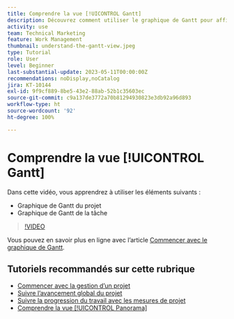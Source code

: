 ```yaml
---
title: Comprendre la vue [!UICONTROL Gantt]
description: Découvrez comment utiliser le graphique de Gantt pour afficher rapidement une vue d’ensemble très détaillée de vos tâches et projets.
activity: use
team: Technical Marketing
feature: Work Management
thumbnail: understand-the-gantt-view.jpeg
type: Tutorial
role: User
level: Beginner
last-substantial-update: 2023-05-11T00:00:00Z
recommendations: noDisplay,noCatalog
jira: KT-10144
exl-id: 9f9cf889-8be5-43e2-88ab-52b1c35603ec
source-git-commit: c9a137de3772a70b81294930823e3db92a96d893
workflow-type: ht
source-wordcount: '92'
ht-degree: 100%

---
```


# Comprendre la vue [!UICONTROL Gantt]

Dans cette vidéo, vous apprendrez à utiliser les éléments suivants :

* Graphique de Gantt du projet
* Graphique de Gantt de la tâche

>[!VIDEO](https://video.tv.adobe.com/v/3419304/?quality=12&learn=on)

Vous pouvez en savoir plus en ligne avec l’article [Commencer avec le graphique de Gantt](https://experienceleague.adobe.com/docs/workfront/using/manage-work/the-gantt-chart/gantt-chart-overview/get-started-with-gantt.html?lang=fr).

## Tutoriels recommandés sur cette rubrique

* [Commencer avec la gestion d’un projet](https://experienceleague.adobe.com/fr/docs/workfront-learn/tutorials-workfront/manage-work/projects/getting-started-manage-a-project.md)
* [Suivre l’avancement global du projet](https://experienceleague.adobe.com/fr/docs/workfront-learn/tutorials-workfront/manage-work/projects/track-overall-project-progress.md)
* [Suivre la progression du travail avec les mesures de projet](https://experienceleague.adobe.com/fr/docs/workfront-learn/tutorials-workfront/manage-work/projects/track-work-progress-with-project-metrics.md)
* [Comprendre la vue [!UICONTROL Panorama]](https://experienceleague.adobe.com/fr/docs/workfront-learn/tutorials-workfront/manage-work/projects/understand-the-board-view.md)

